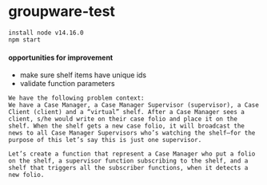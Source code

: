 # groupware-test

```
install node v14.16.0
npm start
```

#### opportunities for improvement

- make sure shelf items have unique ids
- validate function parameters

```
We have the following problem context:
We have a Case Manager, a Case Manager Supervisor (supervisor), a Case Client (client) and a “virtual” shelf. After a Case Manager sees a client, s/he would write on their case folio and place it on the shelf. When the shelf gets a new case folio, it will broadcast the news to all Case Manager Supervisors who’s watching the shelf—for the purpose of this let’s say this is just one supervisor.

Let’s create a function that represent a Case Manager who put a folio on the shelf, a supervisor function subscribing to the shelf, and a shelf that triggers all the subscriber functions, when it detects a new folio.
```

